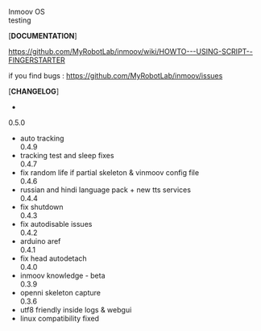 Inmoov OS  
testing  

[**DOCUMENTATION**]  
  
https://github.com/MyRobotLab/inmoov/wiki/HOWTO---USING-SCRIPT--FINGERSTARTER  
  
if you find bugs : https://github.com/MyRobotLab/inmoov/issues  
  
[**CHANGELOG**]  
  
-  
0.5.0  
- auto tracking  
0.4.9  
- tracking test and sleep fixes  
0.4.7  
- fix random life if partial skeleton & vinmoov config file  
0.4.6  
- russian and hindi language pack + new tts services  
0.4.4  
- fix shutdown  
0.4.3  
- fix autodisable issues  
0.4.2  
- arduino aref  
0.4.1  
- fix head autodetach  
0.4.0  
- inmoov knowledge - beta  
0.3.9  
- openni skeleton capture  
0.3.6  
- utf8 friendly inside logs & webgui  
- linux compatibility fixed  
